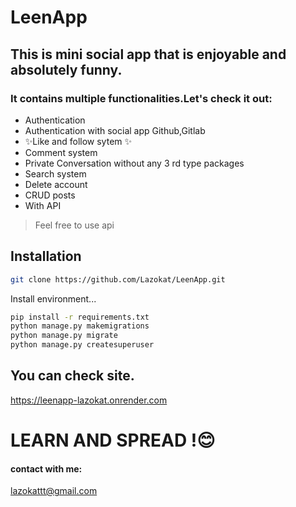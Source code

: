 # LeenApp
## This is mini social app that is enjoyable and absolutely funny.



### It contains multiple functionalities.Let's check it out:

- Authentication
- Authentication with social app Github,Gitlab
- ✨Like and follow sytem ✨
- Comment system
- Private Conversation without any 3 rd type packages
- Search system
- Delete account
- CRUD posts
- With API

> Feel free to use api 


## Installation


```sh
git clone https://github.com/Lazokat/LeenApp.git
```

Install environment...

```sh
pip install -r requirements.txt
python manage.py makemigrations
python manage.py migrate
python manage.py createsuperuser
```


## You can check site.
https://leenapp-lazokat.onrender.com
# LEARN AND SPREAD !😊
#### contact with me:
lazokattt@gmail.com

